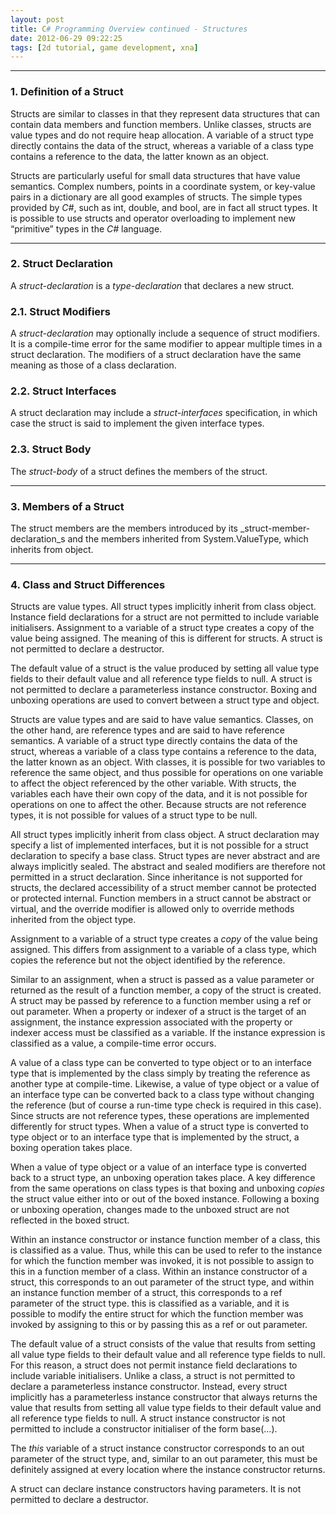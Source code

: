 ```yaml
---
layout: post
title: C# Programming Overview continued - Structures
date: 2012-06-29 09:22:25
tags: [2d tutorial, game development, xna]
---
```


* * *

### 1. Definition of a Struct

Structs are similar to classes in that they represent data structures that can contain data members and function members. Unlike classes, structs are value types and do not require heap allocation. A variable of a struct type directly contains the data of the struct, whereas a variable of a class type contains a reference to the data, the latter known as an object.

Structs are particularly useful for small data structures that have value semantics. Complex numbers, points in a coordinate system, or key-value pairs in a dictionary are all good examples of structs. The simple types provided by _C#_, such as int, double, and bool, are in fact all struct types. It is possible to use structs and operator overloading to implement new “primitive” types in the _C#_ language.

* * *

### 2. Struct Declaration

A _struct-declaration_ is a _type-declaration_ that declares a new struct.

### 2.1. Struct Modifiers

A _struct-declaration_ may optionally include a sequence of struct modifiers. It is a compile-time error for the same modifier to appear multiple times in a struct declaration. The modifiers of a struct declaration have the same meaning as those of a class declaration.

### 2.2. Struct Interfaces

A struct declaration may include a _struct-interfaces_ specification, in which case the struct is said to implement the given interface types.

### 2.3. Struct Body

The _struct-body_ of a struct defines the members of the struct.

* * *

### 3. Members of a Struct

The struct members are the members introduced by its _struct-member-declaration_s and the members inherited from System.ValueType, which inherits from object.

* * *

### 4. Class and Struct Differences

Structs are value types. All struct types implicitly inherit from class object. Instance field declarations for a struct are not permitted to include variable initialisers. Assignment to a variable of a struct type creates a copy of the value being assigned. The meaning of this is different for structs. A struct is not permitted to declare a destructor.

The default value of a struct is the value produced by setting all value type fields to their default value and all reference type fields to null. A struct is not permitted to declare a parameterless instance constructor. Boxing and unboxing operations are used to convert between a struct type and object.

Structs are value types and are said to have value semantics. Classes, on the other hand, are reference types and are said to have reference semantics. A variable of a struct type directly contains the data of the struct, whereas a variable of a class type contains a reference to the data, the latter known as an object. With classes, it is possible for two variables to reference the same object, and thus possible for operations on one variable to affect the object referenced by the other variable. With structs, the variables each have their own copy of the data, and it is not possible for operations on one to affect the other. Because structs are not reference types, it is not possible for values of a struct type to be null.

All struct types implicitly inherit from class object. A struct declaration may specify a list of implemented interfaces, but it is not possible for a struct declaration to specify a base class. Struct types are never abstract and are always implicitly sealed. The abstract and sealed modifiers are therefore not permitted in a struct declaration. Since inheritance is not supported for structs, the declared accessibility of a struct member cannot be protected or protected internal. Function members in a struct cannot be abstract or virtual, and the override modifier is allowed only to override methods inherited from the object type.

Assignment to a variable of a struct type creates a _copy_ of the value being assigned. This differs from assignment to a variable of a class type, which copies the reference but not the object identified by the reference.

Similar to an assignment, when a struct is passed as a value parameter or returned as the result of a function member, a copy of the struct is created. A struct may be passed by reference to a function member using a ref or out parameter. When a property or indexer of a struct is the target of an assignment, the instance expression associated with the property or indexer access must be classified as a variable. If the instance expression is classified as a value, a compile-time error occurs.

A value of a class type can be converted to type object or to an interface type that is implemented by the class simply by treating the reference as another type at compile-time. Likewise, a value of type object or a value of an interface type can be converted back to a class type without changing the reference (but of course a run-time type check is required in this case). Since structs are not reference types, these operations are implemented differently for struct types. When a value of a struct type is converted to type object or to an interface type that is implemented by the struct, a boxing operation takes place.

When a value of type object or a value of an interface type is converted back to a struct type, an unboxing operation takes place. A key difference from the same operations on class types is that boxing and unboxing _copies_ the struct value either into or out of the boxed instance. Following a boxing or unboxing operation, changes made to the unboxed struct are not reflected in the boxed struct.

Within an instance constructor or instance function member of a class, this is classified as a value. Thus, while this can be used to refer to the instance for which the function member was invoked, it is not possible to assign to this in a function member of a class. Within an instance constructor of a struct, this corresponds to an out parameter of the struct type, and within an instance function member of a struct, this corresponds to a ref parameter of the struct type. this is classified as a variable, and it is possible to modify the entire struct for which the function member was invoked by assigning to this or by passing this as a ref or out parameter.

The default value of a struct consists of the value that results from setting all value type fields to their default value and all reference type fields to null. For this reason, a struct does not permit instance field declarations to include variable initialisers. Unlike a class, a struct is not permitted to declare a parameterless instance constructor. Instead, every struct implicitly has a parameterless instance constructor that always returns the value that results from setting all value type fields to their default value and all reference type fields to null. A struct instance constructor is not permitted to include a constructor initialiser of the form base(…).

The _this_ variable of a struct instance constructor corresponds to an out parameter of the struct type, and, similar to an out parameter, this must be definitely assigned at every location where the instance constructor returns.

A struct can declare instance constructors having parameters. It is not permitted to declare a destructor.

